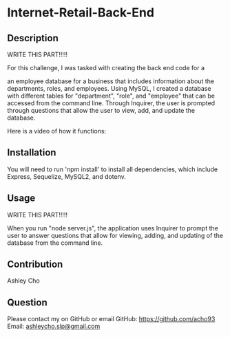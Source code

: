# Internet-Retail-Back-End

## Description
WRITE THIS PART!!!!!

For this challenge, I was tasked with creating the back end code for a 


an employee database for a business that includes information about the departments, roles, and employees. Using MySQL, I created a database with different tables for "department", "role", and "employee" that can be accessed from the command line. Through Inquirer, the user is prompted through questions that allow the user to view, add, and update the database.

Here is a video of how it functions: 

## Installation
You will need to run 'npm install' to install all dependencies, which include Express, Sequelize, MySQL2, and dotenv.

## Usage

WRITE THIS PART!!!!!

When you run "node server.js", the application uses Inquirer to prompt the user to answer questions that allow for viewing, adding, and updating of the database from the command line.

## Contribution
Ashley Cho

## Question
Please contact my on GitHub or email
GitHub: https://github.com/acho93
Email: ashleycho.slp@gmail.com